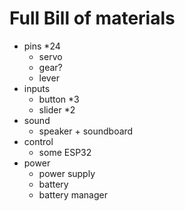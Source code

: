 # Full Bill of materials

- pins *24
	- servo
	- gear?
	- lever
- inputs
	- button *3
	- slider *2
- sound
	- speaker + soundboard
- control
	- some ESP32
- power
	- power supply
	- battery
	- battery manager
